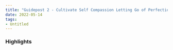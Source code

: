 ```yaml
---
title: "Guidepost 2 - Cultivate Self Compassion Letting Go of Perfectionism"
date: 2022-05-14
tags: 
- Untitled
---
```


### Highlights


